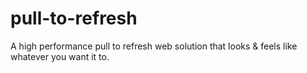 # pull-to-refresh
A high performance pull to refresh web solution that looks &amp; feels like whatever you want it to.
